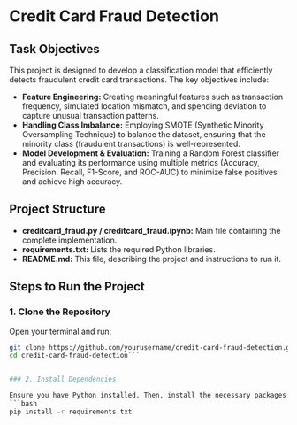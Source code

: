 # Credit Card Fraud Detection

## Task Objectives
This project is designed to develop a classification model that efficiently detects fraudulent credit card transactions. The key objectives include:
- **Feature Engineering:** Creating meaningful features such as transaction frequency, simulated location mismatch, and spending deviation to capture unusual transaction patterns.
- **Handling Class Imbalance:** Employing SMOTE (Synthetic Minority Oversampling Technique) to balance the dataset, ensuring that the minority class (fraudulent transactions) is well-represented.
- **Model Development & Evaluation:** Training a Random Forest classifier and evaluating its performance using multiple metrics (Accuracy, Precision, Recall, F1-Score, and ROC-AUC) to minimize false positives and achieve high accuracy.

## Project Structure
- **creditcard_fraud.py / creditcard_fraud.ipynb:** Main file containing the complete implementation.
- **requirements.txt:** Lists the required Python libraries.
- **README.md:** This file, describing the project and instructions to run it.

## Steps to Run the Project

### 1. Clone the Repository
Open your terminal and run:
```bash
git clone https://github.com/yourusername/credit-card-fraud-detection.git
cd credit-card-fraud-detection```


### 2. Install Dependencies

Ensure you have Python installed. Then, install the necessary packages:
```bash
pip install -r requirements.txt
```
